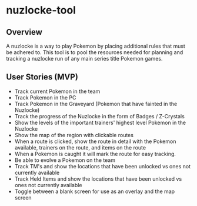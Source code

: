 # nuzlocke-tool

## Overview
A nuzlocke is a way to play Pokemon by placing additional rules that must be adhered to.  This tool is to pool the resources needed for planning and tracking a nuzlocke run of any main series title Pokemon games.

## User Stories (MVP)
 - Track current Pokemon in the team 
 - Track Pokemon in the PC
 - Track Pokemon in the Graveyard (Pokemon that have fainted in the Nuzlocke)
 - Track the progress of the Nuzlocke in the form of Badges / Z-Crystals
 - Show the levels of the important trainers' highest level Pokemon in the Nuzlocke
 - Show the map of the region with clickable routes
 - When a route is clicked, show the route in detail with the Pokemon available, trainers on the route, and items on the route
 - When a Pokemon is caught it will mark the route for easy tracking.
 - Be able to evolve a Pokemon on the team
 - Track TM's and show the locations that have been unlocked vs ones not currently available
 - Track Held Items and show the locations that have been unlocked vs ones not currently available
 - Toggle between a blank screen for use as an overlay and the map screen
